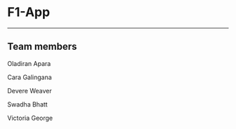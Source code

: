 # F1-App
---
## Team members

Oladiran Apara

Cara Galingana

Devere Weaver

Swadha Bhatt

Victoria George
